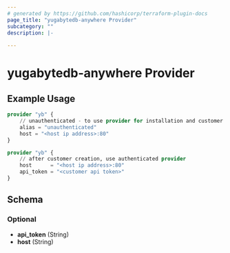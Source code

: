 ```yaml
---
# generated by https://github.com/hashicorp/terraform-plugin-docs
page_title: "yugabytedb-anywhere Provider"
subcategory: ""
description: |-
  
---
```


# yugabytedb-anywhere Provider



## Example Usage

```terraform
provider "yb" {
    // unauthenticated - to use provider for installation and customer creation  
    alias = "unauthenticated"
    host = "<host ip address>:80"
}

provider "yb" {
    // after customer creation, use authenticated provider
    host      = "<host ip address>:80"
    api_token = "<customer api token>"
}
```

<!-- schema generated by tfplugindocs -->
## Schema

### Optional

- **api_token** (String)
- **host** (String)
